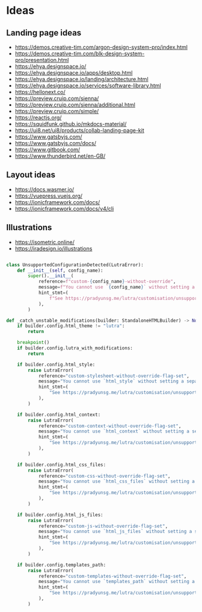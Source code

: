 # Ideas

## Landing page ideas

- https://demos.creative-tim.com/argon-design-system-pro/index.html
- https://demos.creative-tim.com/blk-design-system-pro/presentation.html
- https://ehya.designspace.io/
- https://ehya.designspace.io/apps/desktop.html
- https://ehya.designspace.io/landing/architecture.html
- https://ehya.designspace.io/services/software-library.html
- https://hellonext.co/
- https://preview.cruip.com/sienna/
- https://preview.cruip.com/sienna/additional.html
- https://preview.cruip.com/simple/
- https://reactjs.org/
- https://squidfunk.github.io/mkdocs-material/
- https://ui8.net/ui8/products/collab-landing-page-kit
- https://www.gatsbyjs.com/
- https://www.gatsbyjs.com/docs/
- https://www.gitbook.com/
- https://www.thunderbird.net/en-GB/

## Layout ideas

- https://docs.wasmer.io/
- https://vuepress.vuejs.org/
- https://ionicframework.com/docs/
- https://ionicframework.com/docs/v4/cli

## Illustrations

- https://isometric.online/
- https://iradesign.io/illustrations

```py

class UnsupportedConfigurationDetected(LutraError):
    def __init__(self, config_name):
        super().__init__(
            reference=f"custom-{config_name}-without-override",
            message=f"You cannot use `{config_name}` without setting a separate flag, for Lutra!",
            hint_stmt=(
                f"See https://pradyunsg.me/lutra/customisation/unsupported/ for more details."
            ),
        )

def _catch_unstable_modifications(builder: StandaloneHTMLBuilder) -> None:
    if builder.config.html_theme != "lutra":
        return

    breakpoint()
    if builder.config.lutra_with_modifications:
        return

    if builder.config.html_style:
        raise LutraError(
            reference="custom-stylesheet-without-override-flag-set",
            message="You cannot use `html_style` without setting a separate flag!",
            hint_stmt=(
                "See https://pradyunsg.me/lutra/customisation/unsupported/ for more details."
            ),
        )

    if builder.config.html_context:
        raise LutraError(
            reference="custom-context-without-override-flag-set",
            message="You cannot use `html_context` without setting a separate flag!",
            hint_stmt=(
                "See https://pradyunsg.me/lutra/customisation/unsupported/ for more details."
            ),
        )

    if builder.config.html_css_files:
        raise LutraError(
            reference="custom-css-without-override-flag-set",
            message="You cannot use `html_css_files` without setting a separate flag!",
            hint_stmt=(
                "See https://pradyunsg.me/lutra/customisation/unsupported/ for more details."
            ),
        )

    if builder.config.html_js_files:
        raise LutraError(
            reference="custom-js-without-override-flag-set",
            message="You cannot use `html_js_files` without setting a separate flag!",
            hint_stmt=(
                "See https://pradyunsg.me/lutra/customisation/unsupported/ for more details."
            ),
        )

    if builder.config.templates_path:
        raise LutraError(
            reference="custom-templates-without-override-flag-set",
            message="You cannot use `templates_path` without setting a separate flag!",
            hint_stmt=(
                "See https://pradyunsg.me/lutra/customisation/unsupported/ for more details."
            ),
        )


```
